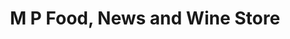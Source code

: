 ---
title: "M P Food, News and Wine Store"
url: /chester/m-p-food-news-and-wine-store/
shop: convenience
---